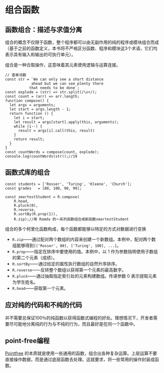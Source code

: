 # 组合函数

## 函数组合：描述与求值分离

组合的概念不仅限于函数，整个程序都可以由无副作用的纯的程序或模块组合而成（基于之前的函数定义，本书将不严格区分函数、程序和模块这3个术语，它们均表示具有输入和输出的可执行单元）。

组合是一种合取操作，这意味着其元素使用逻辑与运算连接。

```text
// 查单词数
const str = `We can only see a short distance
            ahead but we can see plenty there
           that needs to be done`;
const explode = (str) => str.split(/\s+/);
const count = (arr) => arr.length;
function compose() {
  let args = arguments;
  let start = args.length - 1;
  return function () {
    let i = start;
    let result = args[start].apply(this, arguments);
    while (i--) {
      result = args[i].call(this, result)
    }
    return result;
  }
}
const countWords = compose(count, explode);
console.log(countWords(str));//19
```

## 函数式库的组合

```text
const students = ['Rosser', 'Turing', 'Kleene', 'Church'];
const grades   = [80, 100, 90, 99];

const smartestStudent = R.compose(
    R.head,
    R.pluck(0),
    R.reverse,
    R.sortBy(R.prop(1)),
    R.zip);//用 Ramda 的一系列函数组合成新函数smartestStudent
```

 组合的多个柯里化函数构成，每个函数都能够以特定的方式对数据进行变换

* `R.zip`——通过配对两个数组的内容来创建一个新数组。本例中，配对两个数组能够得到`[['Rosser', 80], ['Turing', 100], ...]`。
* `R.prop`——指定在排序中要使用的值。本例中，以 1 作为参数指明使用子数组的第二个元素（成绩）。
* `R.sortBy`——通过给定的属性执行数组的自然升序排序。
* `R.reverse`——反转整个数组以获得第一个元素的最高数字。
* `R.pluck`——通过抽取指定索引处的元素构建数组。传递参数 0 表示提取元素为学生姓名。
* `R.head`——获取第一个元素。

## 应对纯的代码和不纯的代码

 并不需要总保证100％的纯函数以获得函数式编程的好处。理想情况下，开发者需要尽可能地分离纯的行为与不纯的行为，而且最好是在同一个函数中。

## point-free编程

[ Pointfree](http://www.ruanyifeng.com/blog/2017/03/pointfree.html) 的本质就是使用一些通用的函数，组合出各种复杂运算。上层运算不要直接操作数据，而是通过底层函数去处理。这就要求，将一些常用的操作封装成函数。

